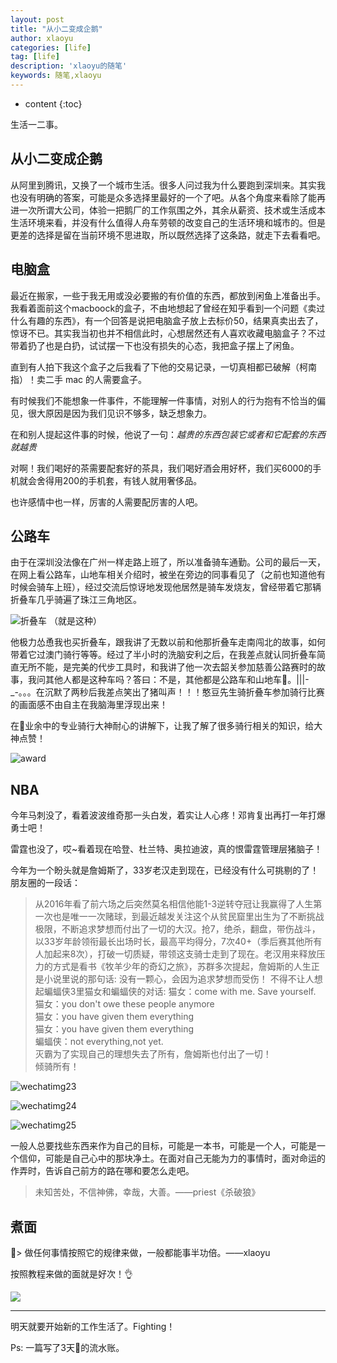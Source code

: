 ```yaml
---
layout: post
title: "从小二变成企鹅"
author: xlaoyu
categories: [life]
tag: [life]
description: 'xlaoyu的随笔'
keywords: 随笔,xlaoyu
---
```



* content
{:toc}

生活一二事。




## 从小二变成企鹅

从阿里到腾讯，又换了一个城市生活。很多人问过我为什么要跑到深圳来。其实我也没有明确的答案，可能是众多选择里最好的一个了吧。从各个角度来看除了能再进一次所谓大公司，体验一把鹅厂的工作氛围之外，其余从薪资、技术或生活成本生活环境来看，并没有什么值得人舟车劳顿的改变自己的生活环境和城市的。但是更差的选择是留在当前环境不思进取，所以既然选择了这条路，就走下去看看吧。


## 电脑盒

最近在搬家，一些于我无用或没必要搬的有价值的东西，都放到闲鱼上准备出手。我看着面前这个macboock的盒子，不由地想起了曾经在知乎看到一个问题《卖过什么有趣的东西》，有一个回答是说把电脑盒子放上去标价50，结果真卖出去了，惊讶不已。其实我当初也并不相信此时，心想居然还有人喜欢收藏电脑盒子？不过带着扔了也是白扔，试试摆一下也没有损失的心态，我把盒子摆上了闲鱼。

直到有人拍下我这个盒子之后我看了下他的交易记录，一切真相都已破解（柯南指）！卖二手 mac 的人需要盒子。

有时候我们不能想象一件事件，不能理解一件事情，对别人的行为抱有不恰当的偏见，很大原因是因为我们见识不够多，缺乏想象力。

在和别人提起这件事的时候，他说了一句：*越贵的东西包装它或者和它配套的东西就越贵*

对啊！我们喝好的茶需要配套好的茶具，我们喝好酒会用好杯，我们买6000的手机就会舍得用200的手机套，有钱人就用奢侈品。

也许感情中也一样，厉害的人需要配厉害的人吧。


## 公路车

由于在深圳没法像在广州一样走路上班了，所以准备骑车通勤。公司的最后一天，在网上看公路车，山地车相关介绍时，被坐在旁边的同事看见了（之前也知道他有时候会骑车上班），经过交流后惊讶地发现他居然是骑车发烧友，曾经带着它那辆折叠车几乎骑遍了珠江三角地区。

![折叠车](https://user-images.githubusercontent.com/6936358/40584518-ca37590c-61d4-11e8-84d8-f640354186d7.png)
（就是这种）

他极力怂恿我也买折叠车，跟我讲了无数以前和他那折叠车走南闯北的故事，如何带着它过澳门骑行等等。经过了半小时的洗脑安利之后，在我差点就认同折叠车简直无所不能，是完美的代步工具时，和我讲了他一次去韶关参加慈善公路赛时的故事，我问其他人都是这种车吗？答曰：不是，其他都是公路车和山地车。|||-_-。。。在沉默了两秒后我差点笑出了猪叫声！！！憨豆先生骑折叠车参加骑行比赛的画面感不由自主在我脑海里浮现出来！

在业余中的专业骑行大神耐心的讲解下，让我了解了很多骑行相关的知识，给大神点赞！

![award](https://user-images.githubusercontent.com/6936358/40585450-74013254-61e5-11e8-8dde-85d5d9294c4d.png)


## NBA

今年马刺没了，看着波波维奇那一头白发，着实让人心疼！邓肯复出再打一年打爆勇士吧！

雷霆也没了，哎~看着现在哈登、杜兰特、奥拉迪波，真的恨雷霆管理层猪脑子！

今年为一个盼头就是詹姆斯了，33岁老汉走到现在，已经没有什么可挑剔的了！朋友圈的一段话：

> 从2016年看了前六场之后突然莫名相信他能1-3逆转夺冠让我赢得了人生第一次也是唯一一次赌球，到最近越发关注这个从贫民窟里出生为了不断挑战极限，不断追求梦想而付出了一切的大汉。抢7，绝杀，翻盘，带伤战斗，以33岁年龄领衔最长出场时长，最高平均得分，7次40+（季后赛其他所有人加起来8次），打破一切质疑，带领这支骑士走到了现在。老汉用来释放压力的方式是看书《牧羊少年的奇幻之旅》，苏群多次提起，詹姆斯的人生正是小说里说的那句话: 没有一颗心，会因为追求梦想而受伤！
不得不让人想起蝙蝠侠3里猫女和蝙蝠侠的对话:
猫女：come with me. Save yourself.  
  猫女：you don't owe these people anymore  
  猫女：you have given them everything  
  猫女：you have given them everything  
蝙蝠侠：not everything,not yet.   
灭霸为了实现自己的理想失去了所有，詹姆斯也付出了一切！  
倾骑所有！

![wechatimg23](https://user-images.githubusercontent.com/6936358/40587277-8c499bf2-61ff-11e8-9a37-22fe0ed0cf71.jpeg)

![wechatimg24](https://user-images.githubusercontent.com/6936358/40587276-8b33f988-61ff-11e8-850f-137ed4918255.jpeg)

![wechatimg25](https://user-images.githubusercontent.com/6936358/40587275-8a8c2ece-61ff-11e8-9403-54f3b6e69ed9.jpeg)

一般人总要找些东西来作为自己的目标，可能是一本书，可能是一个人，可能是一个信仰，可能是自己心中的那块净土。在面对自己无能为力的事情时，面对命运的作弄时，告诉自己前方的路在哪和要怎么走吧。

> 未知苦处，不信神佛，幸哉，大善。——priest《杀破狼》


## 煮面

> 做任何事情按照它的规律来做，一般都能事半功倍。——xlaoyu

按照教程来做的面就是好次！👌

![](https://i.loli.net/2018/05/27/5b0ad0f34665a.jpeg)


-----------

明天就要开始新的工作生活了。Fighting！

Ps: 一篇写了3天的流水账。